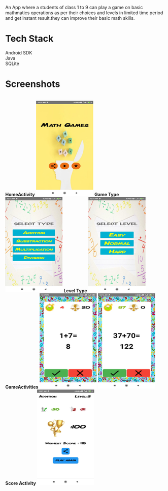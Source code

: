 
An App where a students of class 1 to 9 can play a game on basic mathmatics operations as per their choices and levels in limited time period
and get instant result.they can improve their basic math skills.<br>
# Tech Stack
Android SDK<br>
Java<br>
SQLite<br>

# Screenshots
<br>
<b>HomeActivity</b>
<img src="images/homeActivity.jpeg" height="300" width="180">
<b>Game Type</b>
<img src="images/typeActivity.jpeg" height="300" width="180">
<b>Level Type</b>
<img src="images/levelActivity.jpeg" height="300" width="180">
<b>GameActivities</b>
<img src="images/add.jpeg" height="300" width="180">
<img src="images/mul.jpeg" height="300" width="180">
<b> Score Activity</b>
<img src="images/scoreActivity.jpeg" height="300" width="180">

